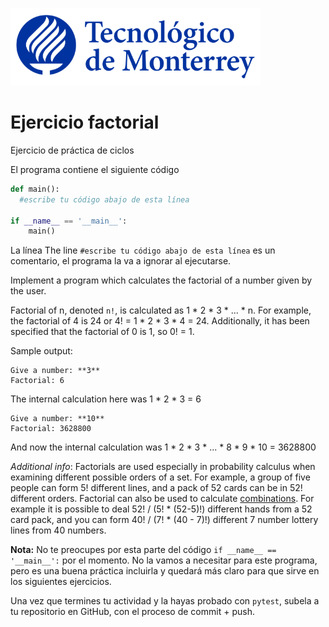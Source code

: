 ![Tec de Monterrey](images/logotecmty.png)
# Ejercicio factorial
Ejercicio de práctica de ciclos

El programa contiene el siguiente código

```python
def main():
  #escribe tu código abajo de esta línea

if __name__ == '__main__':
    main()
```

La línea 
The line `#escribe tu código abajo de esta línea` es un comentario, el programa la va a ignorar al ejecutarse.

Implement a program which calculates the factorial of a number given by the user.

Factorial of n, denoted `n!`, is calculated as 1 * 2 * 3 * ... * n. For example, the factorial of 4 is 24 or 4! = 1 * 2 * 3 * 4 = 24. Additionally, it has been specified that the factorial of 0 is 1, so 0! = 1.

Sample output:

```plaintext
Give a number: **3**
Factorial: 6
```

The internal calculation here was 1 * 2 * 3 = 6

```plaintext
Give a number: **10**
Factorial: 3628800
```

And now the internal calculation was 1 * 2 * 3 * ... * 8 * 9 * 10 = 3628800

_Additional info_: Factorials are used especially in probability calculus when examining different possible orders of a set. For example, a group of five people can form 5! different lines, and a pack of 52 cards can be in 52! different orders. Factorial can also be used to calculate [combinations](https://en.wikipedia.org/wiki/Combination). For example it is possible to deal 52! / (5! * (52-5)!) different hands from a 52 card pack, and you can form 40! / (7! * (40 - 7)!) different 7 number lottery lines from 40 numbers.


**Nota:** No te preocupes por esta parte del código `if __name__ == '__main__':` por el momento. No la vamos a necesitar para este programa, pero es una buena práctica incluirla y quedará más claro para que sirve en los siguientes ejercicios.

Una vez que termines tu actividad y la hayas probado con `pytest`, subela a tu repositorio en GitHub, con el proceso de commit + push.
